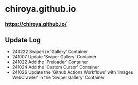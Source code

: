 # chiroya.github.io

### https://chiroya.github.io/

## Update Log
- 240222 Swiperize 'Gallery' Container
- 241007 Update 'Swiper Gallery' Container
- 241022 Add the 'Preloader' Container
- 241024 Add the 'Custom Cursor' Container
- 241026 Update the 'Github Actions Workflows' with 'Images WebCrawler' in the 'Swiper Gallery' Container
